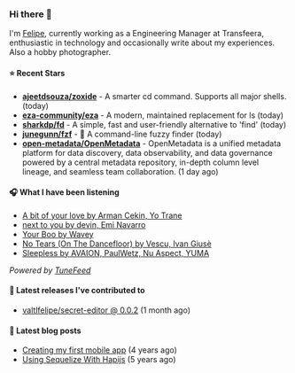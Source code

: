 ### Hi there 👋

I'm [Felipe](https://felipevm.com), currently working as a Engineering Manager at Transfeera, enthusiastic in technology and occasionally write about my experiences. Also a hobby photographer.

#### ⭐ Recent Stars
- **[ajeetdsouza/zoxide](https://github.com/ajeetdsouza/zoxide)** - A smarter cd command. Supports all major shells. (today)
- **[eza-community/eza](https://github.com/eza-community/eza)** - A modern, maintained replacement for ls (today)
- **[sharkdp/fd](https://github.com/sharkdp/fd)** - A simple, fast and user-friendly alternative to &#39;find&#39; (today)
- **[junegunn/fzf](https://github.com/junegunn/fzf)** - :cherry_blossom: A command-line fuzzy finder (today)
- **[open-metadata/OpenMetadata](https://github.com/open-metadata/OpenMetadata)** - OpenMetadata is a unified metadata platform for data discovery, data observability, and data governance powered by a central metadata repository, in-depth column level lineage, and seamless team collaboration. (1 day ago)

#### 🎧 What I have been listening
- [A bit of your love by Arman Cekin, Yo Trane](https://open.spotify.com/track/34LAfaig7C3Bj2C6P0siue)
- [next to you by devin, Emi Navarro](https://open.spotify.com/track/3wF8uN5Q8ozoNShh9QL9Bm)
- [Your Boo by Wavey](https://open.spotify.com/track/2fIOkiPWZHI5vSzKNwXLXl)
- [No Tears (On The Dancefloor) by Vescu, Ivan Giusè](https://open.spotify.com/track/6y52Ao5ObaWU0uPhvbsicP)
- [Sleepless by AVAION, PaulWetz, Nu Aspect, YUMA](https://open.spotify.com/track/75HBVc7kJLjC2LlPc4ScfH)

_Powered by [TuneFeed](https://tunefeed.app?ref=valtlfelipe-gh-profile)_ 

#### 🚀 Latest releases I've contributed to


- [valtlfelipe/secret-editor @ 0.0.2](https://github.com/valtlfelipe/secret-editor/releases/tag/0.0.2) (1 month ago)

#### 📄 Latest blog posts
- [Creating my first mobile app](https://felipevm.com/posts/creating-my-first-mobile-app/) (4 years ago)
- [Using Sequelize With Hapijs](https://felipevm.com/posts/using-sequelize-with-hapijs/) (5 years ago)
